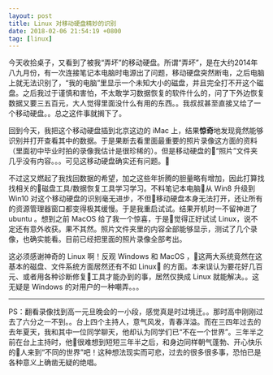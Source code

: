 ```yaml
---
layout: post
title: Linux 对移动硬盘精妙的识别
date: 2018-02-06 21:54:19 +0800
tag: [linux]
---
```


今天收拾桌子，又看到了被我“弄坏”的移动硬盘。所谓“弄坏”，是在大约2014年八九月份，有一次连接笔记本电脑时电源出了问题，移动硬盘突然断电，之后电脑上就无法识别了，“我的电脑”里显示一个未知大小的磁盘，并且完全打不开这个磁盘。之后我过于谨慎和害怕，不太敢学习数据恢复的软件什么的，问了下外边恢复数据又要三五百元，大人觉得里面没什么有用的东西。。我叔叔甚至直接又给了一个移动硬盘。。总之这件事就搁下了。

回到今天，我把这个移动硬盘插到北京这边的 iMac 上，结果**惊奇**地发现竟然能够识别并打开查看其中的数据。于是果断去看里面最重要的照片录像这方面的资料（里面初中毕业时拍的录像我估计是很珍稀的）。但是移动硬盘的“照片”文件夹几乎没有内容。。。可见这移动硬盘确实还有问题。

不过这又燃起了我找回数据的希望，加之这些年折腾的胆量略有增加，因此打算找找相关的磁盘工具/数据恢复工具学习学习。不料笔记本电脑从 Win8 升级到 Win10 对这个移动硬盘的识别毫无进步，不但移动硬盘本身无法打开，还让所有的资源管理器窗口都变得极其缓慢。于是我重启试试。结果开机时一不留神进了 ubuntu 。想到之前 MacOS 给了我一个惊喜，于是觉得正好试试 Linux，说不定还有意外收获。果不其然。照片文件夹里的内容全部能够显示，测试了几个录像，也确实能看。目前已经把里面的照片录像全部考出。

这必须感谢神奇的 Linux 啊！反观 Windows 和 MacOS ，这两大系统竟然在这基本的磁盘、文件系统方面居然还有不如 Linux 的方面。本来误认为要花好几百元、或者用各种诊断修复工具才能办到的事，居然仅换成 Linux 就能解决。。这无疑是 Windows 的对用户的一种嘲弄。。。

***

PS：翻看录像找到高一元旦晚会的一小段，感觉真是时过境迁。。那时高中刚刚过去了六分之一不到。。台上四个主持人，意气风发，青春洋溢。而在三四年过去的去年夏天，我和其中一位同学聊天，他却认为同学们已“不在一个世界”。三年半之前在台上主持时，他很难想到短短三年半之后，和身边同样朝气蓬勃、开心快乐的人来到“不同的世界”吧！这种想法现实而可悲，过去的很多很多事，恐怕已是各种意义上确凿无疑的绝唱。